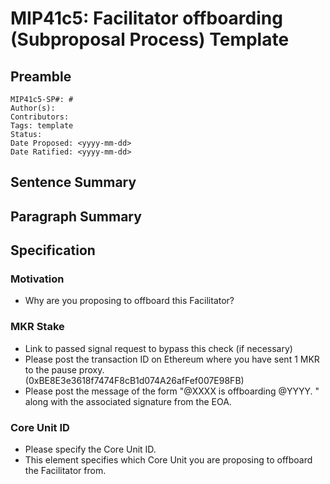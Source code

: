 # MIP41c5: Facilitator offboarding (Subproposal Process) Template

## Preamble

```
MIP41c5-SP#: #
Author(s):
Contributors:
Tags: template
Status:
Date Proposed: <yyyy-mm-dd>
Date Ratified: <yyyy-mm-dd>
```

## Sentence Summary

## Paragraph Summary

## Specification

### Motivation

- Why are you proposing to offboard this Facilitator?

### MKR Stake

- Link to passed signal request to bypass this check (if necessary)
- Please post the transaction ID on Ethereum where you have sent 1 MKR to the pause proxy. (0xBE8E3e3618f7474F8cB1d074A26afFef007E98FB)
- Please post the message of the form "@XXXX is offboarding @YYYY. <LINK TO FORUM POST>" along with the associated signature from the EOA.

### Core Unit ID

- Please specify the Core Unit ID.
- This element specifies which Core Unit you are proposing to offboard the Facilitator from.
